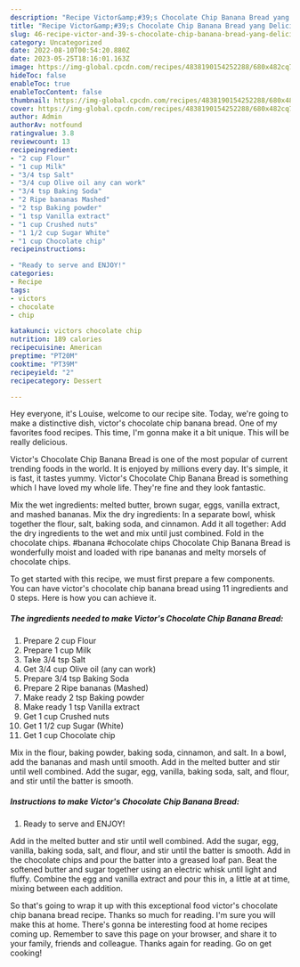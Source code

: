 ```yaml
---
description: "Recipe Victor&amp;#39;s Chocolate Chip Banana Bread yang Delicious}"
title: "Recipe Victor&amp;#39;s Chocolate Chip Banana Bread yang Delicious}"
slug: 46-recipe-victor-and-39-s-chocolate-chip-banana-bread-yang-delicious
category: Uncategorized
date: 2022-08-10T00:54:20.880Z
date: 2023-05-25T18:16:01.163Z
image: https://img-global.cpcdn.com/recipes/4838190154252288/680x482cq70/victors-chocolate-chip-banana-bread-recipe-main-photo.jpg
hideToc: false
enableToc: true
enableTocContent: false
thumbnail: https://img-global.cpcdn.com/recipes/4838190154252288/680x482cq70/victors-chocolate-chip-banana-bread-recipe-main-photo.jpg
cover: https://img-global.cpcdn.com/recipes/4838190154252288/680x482cq70/victors-chocolate-chip-banana-bread-recipe-main-photo.jpg
author: Admin
authorAv: notfound
ratingvalue: 3.8
reviewcount: 13
recipeingredient:
- "2 cup Flour"
- "1 cup Milk"
- "3/4 tsp Salt"
- "3/4 cup Olive oil any can work"
- "3/4 tsp Baking Soda"
- "2 Ripe bananas Mashed"
- "2 tsp Baking powder"
- "1 tsp Vanilla extract"
- "1 cup Crushed nuts"
- "1 1/2 cup Sugar White"
- "1 cup Chocolate chip"
recipeinstructions:

- "Ready to serve and ENJOY!"
categories:
- Recipe
tags:
- victors
- chocolate
- chip

katakunci: victors chocolate chip 
nutrition: 189 calories
recipecuisine: American
preptime: "PT20M"
cooktime: "PT39M"
recipeyield: "2"
recipecategory: Dessert

---
```



Hey everyone, it's Louise, welcome to our recipe site. Today, we're going to make a distinctive dish, victor&#39;s chocolate chip banana bread. One of my favorites food recipes. This time, I'm gonna make it a bit unique. This will be really delicious.

Victor&#39;s Chocolate Chip Banana Bread is one of the most popular of current trending foods in the world. It is enjoyed by millions every day. It's simple, it is fast, it tastes yummy. Victor&#39;s Chocolate Chip Banana Bread is something which I have loved my whole life. They're fine and they look fantastic.

Mix the wet ingredients: melted butter, brown sugar, eggs, vanilla extract, and mashed bananas. Mix the dry ingredients: In a separate bowl, whisk together the flour, salt, baking soda, and cinnamon. Add it all together: Add the dry ingredients to the wet and mix until just combined. Fold in the chocolate chips. #banana #chocolate chips Chocolate Chip Banana Bread is wonderfully moist and loaded with ripe bananas and melty morsels of chocolate chips.


To get started with this recipe, we must first prepare a few components. You can have victor&#39;s chocolate chip banana bread using 11 ingredients and 0 steps. Here is how you can achieve it.

<!--inarticleads1-->

##### The ingredients needed to make Victor&#39;s Chocolate Chip Banana Bread:

1. Prepare 2 cup Flour
1. Prepare 1 cup Milk
1. Take 3/4 tsp Salt
1. Get 3/4 cup Olive oil (any can work)
1. Prepare 3/4 tsp Baking Soda
1. Prepare 2 Ripe bananas (Mashed)
1. Make ready 2 tsp Baking powder
1. Make ready 1 tsp Vanilla extract
1. Get 1 cup Crushed nuts
1. Get 1 1/2 cup Sugar (White)
1. Get 1 cup Chocolate chip


Mix in the flour, baking powder, baking soda, cinnamon, and salt. In a bowl, add the bananas and mash until smooth. Add in the melted butter and stir until well combined. Add the sugar, egg, vanilla, baking soda, salt, and flour, and stir until the batter is smooth. 

<!--inarticleads2-->

##### Instructions to make Victor&#39;s Chocolate Chip Banana Bread:


1. Ready to serve and ENJOY!

Add in the melted butter and stir until well combined. Add the sugar, egg, vanilla, baking soda, salt, and flour, and stir until the batter is smooth. Add in the chocolate chips and pour the batter into a greased loaf pan. Beat the softened butter and sugar together using an electric whisk until light and fluffy. Combine the egg and vanilla extract and pour this in, a little at at time, mixing between each addition. 

So that's going to wrap it up with this exceptional food victor&#39;s chocolate chip banana bread recipe. Thanks so much for reading. I'm sure you will make this at home. There's gonna be interesting food at home recipes coming up. Remember to save this page on your browser, and share it to your family, friends and colleague. Thanks again for reading. Go on get cooking!

